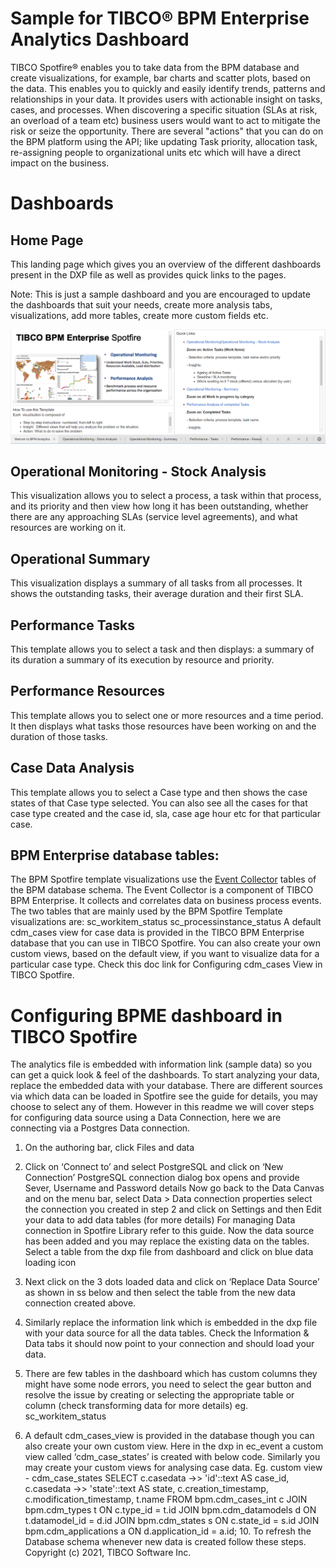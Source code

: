 # Sample for TIBCO® BPM Enterprise Analytics Dashboard 

TIBCO Spotfire® enables you to take data from the BPM database and create visualizations, for example, bar charts and scatter plots, based on the data. This enables you to quickly and easily identify trends, patterns and relationships in your data. It provides users with actionable insight on tasks, cases, and processes. When discovering a specific situation (SLAs at risk, an overload of a team etc) business users would want to act to mitigate the risk or seize the opportunity. There are several "actions" that you can do on the BPM platform using the API;  like updating Task priority, allocation task, re-assigning people to organizational units etc which will have a direct impact on the business.

# Dashboards

## Home Page
This landing page which gives you an overview of the different dashboards present in the DXP file as well as provides quick links to the pages. 

Note: This is just a sample dashboard and you are encouraged to update the dashboards that suit your needs, create more analysis tabs, visualizations, add more tables, create more custom fields etc.

![ ](import-screenshots/1.png)

## Operational Monitoring - Stock Analysis
This visualization allows you to select a process, a task within that process, and its priority and then view how long it has been outstanding, whether there are any approaching SLAs (service level agreements), and what resources are working on it.

## Operational Summary
This visualization displays a summary of all tasks from all processes. It shows the outstanding tasks, their average duration and their first SLA.

## Performance Tasks
This template allows you to select a task and then displays:
a summary of its duration
a summary of its execution by resource and priority.

## Performance Resources
This template allows you to select one or more resources and a time period. It then displays what tasks those resources have been working on and the duration of those tasks.

## Case Data Analysis
This template allows you to select a Case type and then shows the case states of that Case type selected. You can also see all the cases for that case type created and the case id, sla, case age hour etc for that particular case.


## BPM Enterprise database tables:
The BPM Spotfire template visualizations use the [Event Collector](https://docs.tibco.com/pub/bpme/5.0.0/doc/html/GUID-386D6A92-D8ED-4F35-9C66-89656C72DD11.html) tables of the BPM database schema. The Event Collector is a component of TIBCO BPM Enterprise. It collects and correlates data on business process events. The two tables that are mainly used by the BPM Spotfire Template visualizations are:
sc_workitem_status
sc_processinstance_status
A default cdm_cases view for case data is provided in the TIBCO BPM Enterprise database that you can use in TIBCO Spotfire. You can also create your own custom views, based on the default view, if you want to visualize data for a particular case type. Check this doc link for Configuring cdm_cases View in TIBCO Spotfire. 



# Configuring BPME dashboard in TIBCO Spotfire

The analytics file is embedded with information link (sample data) so you can get a quick look & feel of the dashboards. To start analyzing your data, replace the embedded data with your database. 
There are different sources via which data can be loaded in Spotfire see the guide for details, you may choose to select any of them. However in this readme we will cover steps for configuring data source using a Data Connection, here we are connecting via a Postgres Data connection.

 
1. On the authoring bar, click Files and data 
2. Click on ‘Connect to’ and select PostgreSQL and click on ‘New Connection’
PostgreSQL connection dialog box opens and provide Sever, Username and Password details
Now go back to the Data Canvas and on the menu bar, select Data > Data connection properties select the connection you created in step 2 and click on Settings and then Edit your data to add data tables (for more details)
For managing Data connection in Spotfire Library refer to this guide.
Now the data source has been added and you may replace the existing data on the tables. Select a table from the dxp file from dashboard and click on blue data loading icon

6. Next click on the 3 dots loaded data and click on ‘Replace Data Source’ as shown in ss below and then select the table from the new data connection created above.

7. Similarly replace the information link which is embedded in the dxp file with your data source for all the data tables. Check the Information & Data tabs it should now point to your connection and should load your data.

8. There are few tables in the dashboard which has custom columns they might have some node errors, you need to select the gear button and resolve the issue by creating or selecting the appropriate table or column (check transforming data for more details)
eg. sc_workitem_status

9. A default cdm_cases_view is provided in the database though you can also create your own custom view. Here in the dxp in ec_event a custom view called ‘cdm_case_states’ is created with below code. Similarly you may create your custom views for analysing case data.
Eg. custom view - cdm_case_states
SELECT c.casedata ->> 'id'::text AS case_id,
c.casedata ->> 'state'::text AS state,
	c.creation_timestamp,
	c.modification_timestamp,
	t.name
   FROM bpm.cdm_cases_int c
 	JOIN bpm.cdm_types t ON c.type_id = t.id
 	JOIN bpm.cdm_datamodels d ON t.datamodel_id = d.id
 	JOIN bpm.cdm_states s ON c.state_id = s.id
 	JOIN bpm.cdm_applications a ON d.application_id = a.id;
             10. To refresh the Database schema whenever new data is created follow these steps.
Copyright (c) 2021, TIBCO Software Inc.
 
